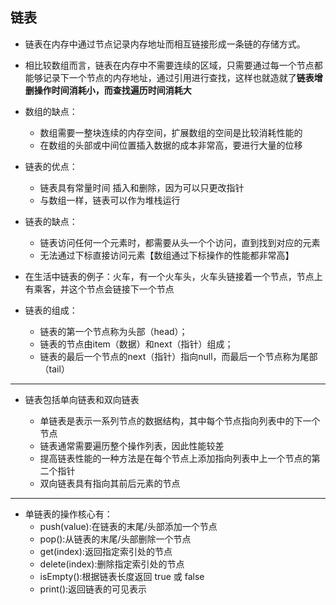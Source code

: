 ## 链表

- 链表在内存中通过节点记录内存地址而相互链接形成一条链的存储方式。

- 相比较数组而言，链表在内存中不需要连续的区域，只需要通过每一个节点都能够记录下一个节点的内存地址，通过引用进行查找，这样也就造就了**链表增删操作时间消耗小，而查找遍历时间消耗大**


- 数组的缺点：
  - 数组需要一整块连续的内存空间，扩展数组的空间是比较消耗性能的
  - 在数组的头部或中间位置插入数据的成本非常高，要进行大量的位移

- 链表的优点：
  - 链表具有常量时间 插入和删除，因为可以只更改指针
  - 与数组一样，链表可以作为堆栈运行

- 链表的缺点：
  - 链表访问任何一个元素时，都需要从头一个个访问，直到找到对应的元素
  - 无法通过下标直接访问元素【数组通过下标操作的性能都非常高】

- 在生活中链表的例子：火车，有一个火车头，火车头链接着一个节点，节点上有乘客，并这个节点会链接下一个节点

- 链表的组成：
  - 链表的第一个节点称为头部（head）；
  - 链表的节点由item（数据）和next（指针）组成；
  - 链表的最后一个节点的next（指针）指向null，而最后一个节点称为尾部（tail）


---

- 链表包括单向链表和双向链表

  - 单链表是表示一系列节点的数据结构，其中每个节点指向列表中的下一个节点
  - 链表通常需要遍历整个操作列表，因此性能较差
  - 提高链表性能的一种方法是在每个节点上添加指向列表中上一个节点的第二个指针
  - 双向链表具有指向其前后元素的节点


---

- 单链表的操作核心有：
  - push(value):在链表的末尾/头部添加一个节点
  - pop():从链表的末尾/头部删除一个节点
  - get(index):返回指定索引处的节点
  - delete(index):删除指定索引处的节点
  - isEmpty():根据链表长度返回 true 或 false
  - print():返回链表的可见表示
